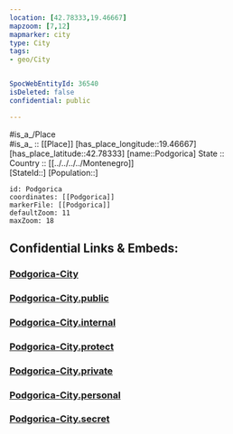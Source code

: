 ```yaml
---
location: [42.78333,19.46667] 
mapzoom: [7,12] 
mapmarker: city 
type: City
tags:
- geo/City


SpocWebEntityId: 36540
isDeleted: false
confidential: public

---
```

#is_a_/Place  
#is_a_ :: [[Place]] 
[has_place_longitude::19.46667] 
[has_place_latitude::42.78333] 
[name::Podgorica] 
State ::  
Country :: [[../../../../Montenegro]]  
[StateId::] 
[Population::] 



```leaflet
id: Podgorica
coordinates: [[Podgorica]] 
markerFile: [[Podgorica]] 
defaultZoom: 11 
maxZoom: 18
```


## Confidential Links & Embeds: 

### [Podgorica-City](/_Standards/Earth/Continent/Europe/Europe~South/Montenegro/Municipalities~Montenegro/Kolašin/City/Podgorica-City.md) 

### [Podgorica-City.public](/_public/Earth/Continent/Europe/Europe~South/Montenegro/Municipalities~Montenegro/Kolašin/City/Podgorica-City.public.md) 

### [Podgorica-City.internal](/_internal/Earth/Continent/Europe/Europe~South/Montenegro/Municipalities~Montenegro/Kolašin/City/Podgorica-City.internal.md) 

### [Podgorica-City.protect](/_protect/Earth/Continent/Europe/Europe~South/Montenegro/Municipalities~Montenegro/Kolašin/City/Podgorica-City.protect.md) 

### [Podgorica-City.private](/_private/Earth/Continent/Europe/Europe~South/Montenegro/Municipalities~Montenegro/Kolašin/City/Podgorica-City.private.md) 

### [Podgorica-City.personal](/_personal/Earth/Continent/Europe/Europe~South/Montenegro/Municipalities~Montenegro/Kolašin/City/Podgorica-City.personal.md) 

### [Podgorica-City.secret](/_secret/Earth/Continent/Europe/Europe~South/Montenegro/Municipalities~Montenegro/Kolašin/City/Podgorica-City.secret.md)

